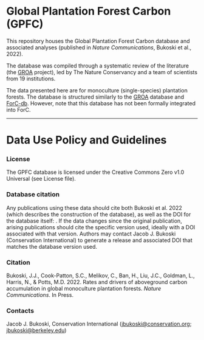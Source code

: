 # Global Plantation Forest Carbon (GPFC)

This repository houses the Global Plantation Forest Carbon database and associated analyses (published in _Nature Communications_, Bukoski et al., 2022).

The database was compiled through a systematic review of the literature (the [GROA](https://github.com/forc-db/GROA) project), led by The Nature Conservancy and a team of scientists from 19 institutions. 

The data presented here are for monoculture (single-species) plantation forests. The database is structured similarly to the [GROA](https://github.com/forc-db/GROA) database and [ForC-db](https://github.com/forc-db). However, note that this database has not been formally integrated into ForC.

---

# Data Use Policy and Guidelines

### License

The GPFC database is licensed under the Creative Commons Zero v1.0 Universal (see License file).

### Database citation

Any publications using these data should cite both Bukoski et al. 2022 (which describes the construction of the database), as well as the DOI for the database itself: . If the data changes since the original publication, arising publications should cite the specific version used, ideally with a DOI associated with that version. Authors may contact Jacob J. Bukoski (Conservation International) to generate a release and associated DOI that matches the database version used.

### Citation

Bukoski, J.J., Cook-Patton, S.C., Melikov, C., Ban, H., Liu, J.C., Goldman, L., Harris, N., & Potts, M.D. 2022. Rates and drivers of aboveground carbon accumulation in global monoculture plantation forests. _Nature Communications_. In Press.

### Contacts

Jacob J. Bukoski, Conservation International (jbukoski@conservation.org; jbukoski@berkeley.edu)
